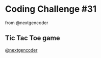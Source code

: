 # Coding Challenge \#31

from @nextgencoder

## Tic Tac Toe game

[@nextgencoder](https://www.instagram.com/p/B2HohMEAemg/)